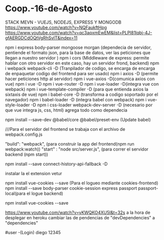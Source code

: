 # Coop.-16-de-Agosto

STACK MEVN - VUEJS, NODEJS, EXPRESS Y MONGODB
https://www.youtube.com/watch?v=NQFaukftHpg
https://www.youtube.com/watch?v=qc3aqxmEwEM&list=PLPl81lqbj-4J-gfAERGDCdOQtVgRhSvIT&index=11

npm i express body-parser mongoose morgan  (dependecia de servidor, pentiende el formato json, para la base de datos, ver las peticiones que llegan a nuestro servidor )
npm i cors (Middleware de express: permite hablar con otro servidor en este caso, hay un servidor frond, backend)
npm i webpack webpack-cli -D (Tranpilador de codigo, se encarga de encarga de enpaquetar codigo  del frontend para ser usado)
npm i axios -D (permite hacer peticiones http al servidor)
npm i vue-axios -D(comunica axios con vue)
npm i vue -D
npm i vue-router -D 
npm i vue-loader  -D(integra vue con webpack)
npm i vue-template-compiler -D (para que entienda axios la  sixtaxis de vue)
npm i babel-core -D (transforma a codigo soportado por el navegador)
npm i babel-loader -D (integra babel con webpack)
npm i vue-style-loader -D 
npm i css-loader webpack-dev-server -D (necesario por que vue integra js, css, html) agrega todo como dependecia 

npm install --save-dev @babel/core @babel/preset-env  (Update babel)

///Para el servidor del frontend se trabaja con el archivo de webpack.config.js

"build": "webpack",  (para construir la app del frontend(npm run webpack:watch))
"start" : "node src/server.js", (para correr el servidor backend (npm start))

npm install --save connect-history-api-fallback -D

instalar la el extension vetur

npm install vue-cookies --save (Para el logueo mediante cookies-frontend)
npm install --save body-parser cookie-session express passport passport-local(para el logue backend)

npm install vue-cookies --save

https://www.youtube.com/watch?v=yKWQKO4XU5I&t=32s
a la hora de desplegar en heroku cambiar las de pendencias de "devDependencies" a  "dependencies"

#user -(Login)
diego 
12345
